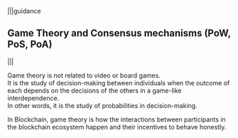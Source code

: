 |||guidance
## Game Theory and Consensus mechanisms (PoW, PoS, PoA)

|||


Game theory is not related to video or board games.  
It is the study of decision-making between individuals when the outcome of each depends on the decisions of the others in a game-like interdependence.  
In other words, it is the study of probabilities in decision-making.

In Blockchain, game theory is how the interactions between participants in the blockchain ecosystem happen and their incentives to behave honestly.
